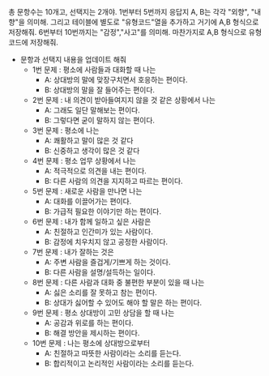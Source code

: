 총 문항수는 10개고, 선택지는 2개야.
1번부터 5번까지 응답지 A, B는 각각 "외향", "내향"을 의미해. 그리고 테이블에 별도로 "유형코드"열을 추가하고 거기에 A,B 형식으로 저장해줘.
6번부터 10번까지는 "감정","사고"를 의미해. 마찬가지로 A,B 형식으로 유형코드에 저장해줘.

- 문항과 선택지 내용을 업데이트 해줘
  - 1번 문제 : 평소에 사람들과 대화할 때 나는
    - A: 상대방의 말에 맞장구치면서 호응하는 편이다.
    - B: 상대방의 말을 잘 들어주는 편이다.
  - 2번 문제 : 내 의견이 받아들여지지 않을 것 같은 상황에서 나는
    - A: 그래도 일단 말해보는 편이다.
    - B: 그렇다면 굳이 말하지 않는 편이다.
  - 3번 문제 : 평소에 나는
    - A: 쾌활하고 말이 많은 것 같다
    - B: 신중하고 생각이 많은 것 같다
  - 4번 문제 : 평소 업무 상황에서 나는
    - A: 적극적으로 의견을 내는 편이다.
    - B: 다른 사람의 의견을 지지하고 따르는 편이다.
  - 5번 문제 : 새로운 사람을 만나면 나는
    - A: 대화를 이끌어가는 편이다.
    - B: 가급적 필요한 이야기만 하는 편이다.
  - 6번 문제 : 내가 함께 일하고 싶은 사람은
    - A: 친절하고 인간미가 있는 사람이다.
    - B: 감정에 치우치지 않고 공정한 사람이다.
  - 7번 문제 : 내가 잘하는 것은
    - A: 주변 사람을 즐겁게/기쁘게 하는 것이다.
    - B: 다른 사람을 설명/설득하는 일이다.
  - 8번 문제 : 다른 사람과 대화 중 불편한 부분이 있을 때 나는
    - A: 싫은 소리를 잘 못하고 참는 편이다.
    - B: 상대가 싫어할 수 있어도 해야 할 말은 하는 편이다.
  - 9번 문제 : 평소 상대방이 고민 상담을 할 때 나는
    - A: 공감과 위로를 하는 편이다.
    - B: 해결 방안을 제시하는 편이다.
  - 10번 문제 : 나는 평소에 상대방으로부터
    - A: 친절하고 따뜻한 사람이라는 소리를 듣는다.
    - B: 합리적이고 논리적인 사람이라는 소리를 듣는다.
